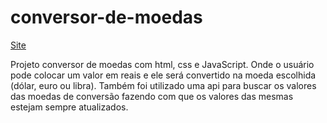 # conversor-de-moedas

<a href="https://amandalima-a.github.io/conversor-de-moedas/" target="_blank"> Site </a>

Projeto conversor de moedas com html, css e JavaScript. Onde o usuário pode colocar um valor em reais e ele será convertido na moeda escolhida (dólar, euro ou libra). Também foi utilizado uma api para buscar os valores das moedas de conversão  fazendo com que os valores das mesmas estejam sempre atualizados.
